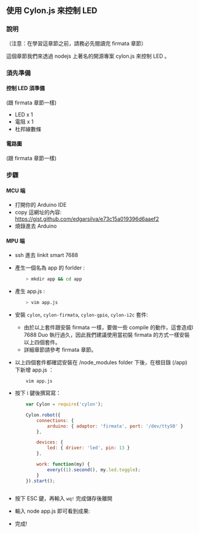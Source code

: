 ## 使用 Cylon.js 來控制 LED

### 說明

（注意：在學習這章節之前，請務必先閱讀完 firmata 章節）

這個章節我們來透過 nodejs 上著名的開源專案 cylon.js 來控制 LED 。

### 須先準備

#### 控制 LED 須準備

(跟 firmata 章節一樣)
* LED x 1
* 電阻 x 1
* 杜邦線數條

#### 電路圖
(跟 firmata 章節一樣)

### 步驟

#### MCU 端
* 打開你的 Arduino IDE 
* copy 這網址的內容: https://gist.github.com/edgarsilva/e73c15a019396d6aaef2 
* 燒錄進去 Arduino  

#### MPU 端

* ssh 進去 linkit smart 7688

* 產生一個名為 app 的 forlder :
    ``` bash
        > mkdir app && cd app
    ```

* 產生 app.js :
    ``` bash
        > vim app.js
    ```
    
* 安裝 `cylon`, `cylon-firmata`, `cylon-gpio`, `cylon-i2c` 套件:
    
    * 由於以上套件跟安裝 firmata 一樣，要做一些 compile 的動作，這會造成l 7688 Duo 執行過久，因此我們建議使用當初裝 firmata 的方式一樣安裝以上四個套件。
    * 詳細章節請參考 firmata 章節。
    
    
* 以上四個套件都確認安裝在 /node_modules folder 下後，在根目錄 (/app) 下新增 app.js ：
    ```
        vim app.js
    ```
* 按下 i 鍵後撰寫寫：
    ``` js
        var Cylon = require('cylon');

        Cylon.robot({
            connections: {
                arduino: { adaptor: 'firmata', port: '/dev/ttyS0' }
            },

            devices: {
                led: { driver: 'led', pin: 13 }
            },

            work: function(my) {
                every((1).second(), my.led.toggle);
            }
        }).start();
        
    ```
* 按下 ESC 鍵，再輸入 `wq!` 完成儲存後離開
* 輸入 node app.js 即可看到成果:


* 完成!
    

        

    